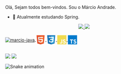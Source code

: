 Olá, Sejam todos bem-vindos.
Sou o Márcio Andrade.

- 🌱 Atualmente estudando Spring.

<div align="center">
  <a href="https://github.com/hellfyzor">
  <img height="180em" src="https://github-readme-stats.vercel.app/api?username=hellfyzor&show_icons=true&theme=gruvbox&include_all_commits=true&count_private=true"/>
  <img height="180em" src="https://github-readme-stats.vercel.app/api/top-langs/?username=hellfyzor&layout=compact&langs_count=7&theme=gruvbox"/>
</div>
  
<div style="display: inline_block"><br>
  <img align="center" alt="marcio-java" height="30" width="30" src="https://cdn.jsdelivr.net/gh/devicons/devicon/icons/java/java-original.svg"" />
  <img align="center" alt="marcio-HTML" height="30" width="30" src="https://raw.githubusercontent.com/devicons/devicon/master/icons/html5/html5-original.svg">
  <img align="center" alt="marcio-CSS" height="30" width="30" src="https://raw.githubusercontent.com/devicons/devicon/master/icons/css3/css3-original.svg">
  <img align="center" alt="marcio-Js" height="30" width="30" src="https://raw.githubusercontent.com/devicons/devicon/master/icons/javascript/javascript-plain.svg">
  <img align="center" alt="marcio-Ts" height="30" width="30" src="https://raw.githubusercontent.com/devicons/devicon/master/icons/typescript/typescript-plain.svg">
</div>
  
  ##
  
  <div> 
 
  <a href = "mailto:marcioada@gmail.com"><img src="https://img.shields.io/badge/-Gmail-%23333?style=for-the-badge&logo=gmail&logoColor=white" target="_blank"></a>
  <a href="https://www.linkedin.com/in/m%C3%A1rcio-andrade-463590125/" target="_blank"><img src="https://img.shields.io/badge/-LinkedIn-%230077B5?style=for-the-badge&logo=linkedin&logoColor=white" target="_blank"></a> 
 
  ![Snake animation](https://github.com/hellfyzor/hellfyzor/blob/output/github-contribution-grid-snake.svg)
 
</div>

